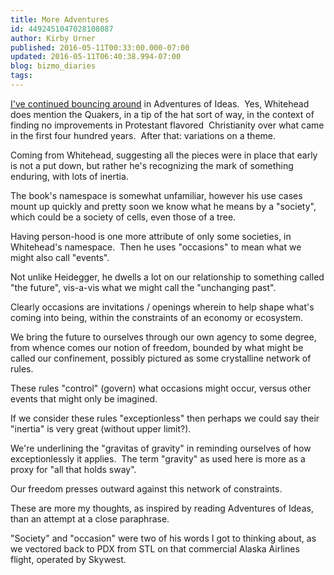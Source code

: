 ```yaml
---
title: More Adventures
id: 4492451047028108087
author: Kirby Urner
published: 2016-05-11T00:33:00.000-07:00
updated: 2016-05-11T06:40:38.994-07:00
blog: bizmo_diaries
tags: 
---
```


[I've continued bouncing around](http://mybizmo.blogspot.com/2016/05/recent-reading.html) in Adventures of Ideas.  Yes, Whitehead does mention the Quakers, in a tip of the hat sort of way, in the context of finding no improvements in Protestant flavored  Christianity over what came in the first four hundred years.  After that: variations on a theme.

Coming from Whitehead, suggesting all the pieces were in place that early is not a put down, but rather he's recognizing the mark of something enduring, with lots of inertia.

The book's namespace is somewhat unfamiliar, however his use cases mount up quickly and pretty soon we know what he means by a "society", which could be a society of cells, even those of a tree.

Having person-hood is one more attribute of only some societies, in Whitehead's namespace.  Then he uses "occasions" to mean what we might also call "events".

Not unlike Heidegger, he dwells a lot on our relationship to something called "the future", vis-a-vis what we might call the "unchanging past".

Clearly occasions are invitations / openings wherein to help shape what's coming into being, within the constraints of an economy or ecosystem.

We bring the future to ourselves through our own agency to some degree, from whence comes our notion of freedom, bounded by what might be called our confinement, possibly pictured as some crystalline network of rules.

These rules "control" (govern) what occasions might occur, versus other events that might only be imagined.

If we consider these rules "exceptionless" then perhaps we could say their "inertia" is very great (without upper limit?).

We're underlining the "gravitas of gravity" in reminding ourselves of how exceptionlessly it applies.  The term "gravity" as used here is more as a proxy for "all that holds sway".

Our freedom presses outward against this network of constraints.

These are more my thoughts, as inspired by reading Adventures of Ideas, than an attempt at a close paraphrase.

"Society" and "occasion" were two of his words I got to thinking about, as we vectored back to PDX from STL on that commercial Alaska Airlines flight, operated by Skywest.